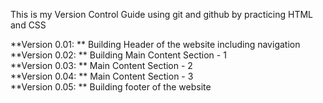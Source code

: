 This is my Version Control Guide using git and github by practicing HTML and CSS<br>

**Version 0.01: ** Building Header of the website including navigation<br>
**Version 0.02: ** Building Main Content Section - 1<br>
**Version 0.03: ** Main Content Section - 2<br>
**Version 0.04: ** Main Content Section - 3<br>
**Version 0.05: ** Building footer of the website
